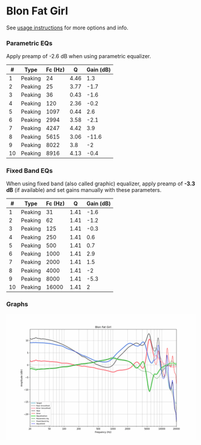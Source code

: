 # Blon Fat Girl
See [usage instructions](https://github.com/jaakkopasanen/AutoEq#usage) for more options and info.

### Parametric EQs
Apply preamp of -2.6 dB when using parametric equalizer.

|   # | Type    |   Fc (Hz) |    Q |   Gain (dB) |
|-----|---------|-----------|------|-------------|
|   1 | Peaking |        24 | 4.46 |         1.3 |
|   2 | Peaking |        25 | 3.77 |        -1.7 |
|   3 | Peaking |        36 | 0.43 |        -1.6 |
|   4 | Peaking |       120 | 2.36 |        -0.2 |
|   5 | Peaking |      1097 | 0.44 |         2.6 |
|   6 | Peaking |      2994 | 3.58 |        -2.1 |
|   7 | Peaking |      4247 | 4.42 |         3.9 |
|   8 | Peaking |      5615 | 3.06 |       -11.6 |
|   9 | Peaking |      8022 | 3.8  |        -2   |
|  10 | Peaking |      8916 | 4.13 |        -0.4 |

### Fixed Band EQs
When using fixed band (also called graphic) equalizer, apply preamp of **-3.3 dB** (if available) and set gains manually with these parameters.

|   # | Type    |   Fc (Hz) |    Q |   Gain (dB) |
|-----|---------|-----------|------|-------------|
|   1 | Peaking |        31 | 1.41 |        -1.6 |
|   2 | Peaking |        62 | 1.41 |        -1.2 |
|   3 | Peaking |       125 | 1.41 |        -0.3 |
|   4 | Peaking |       250 | 1.41 |         0.6 |
|   5 | Peaking |       500 | 1.41 |         0.7 |
|   6 | Peaking |      1000 | 1.41 |         2.9 |
|   7 | Peaking |      2000 | 1.41 |         1.5 |
|   8 | Peaking |      4000 | 1.41 |        -2   |
|   9 | Peaking |      8000 | 1.41 |        -5.3 |
|  10 | Peaking |     16000 | 1.41 |         2   |

### Graphs
![](./Blon%20Fat%20Girl.png)
